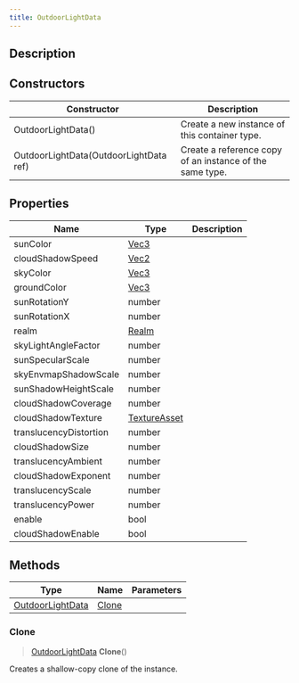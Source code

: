 ```yaml
---
title: OutdoorLightData
---
```

## Description

## Constructors

| Constructor                            | Description                                              |
| -------------------------------------- | -------------------------------------------------------- |
| OutdoorLightData()                     | Create a new instance of this container type.            |
| OutdoorLightData(OutdoorLightData ref) | Create a reference copy of an instance of the same type. |

## Properties

| Name                   | Type                                             | Description |
| ---------------------- | ------------------------------------------------ | ----------- |
| sunColor               | [Vec3](/vext/ref/shared/class/Vec3)                |             |
| cloudShadowSpeed       | [Vec2](/vext/ref/shared/class/Vec2)                |             |
| skyColor               | [Vec3](/vext/ref/shared/class/Vec3)                |             |
| groundColor            | [Vec3](/vext/ref/shared/class/Vec3)                |             |
| sunRotationY           | number                                           |             |
| sunRotationX           | number                                           |             |
| realm                  | [Realm](/vext/ref/fb/realm)               |             |
| skyLightAngleFactor    | number                                           |             |
| sunSpecularScale       | number                                           |             |
| skyEnvmapShadowScale   | number                                           |             |
| sunShadowHeightScale   | number                                           |             |
| cloudShadowCoverage    | number                                           |             |
| cloudShadowTexture     | [TextureAsset](/vext/ref/fb/textureasset) |             |
| translucencyDistortion | number                                           |             |
| cloudShadowSize        | number                                           |             |
| translucencyAmbient    | number                                           |             |
| cloudShadowExponent    | number                                           |             |
| translucencyScale      | number                                           |             |
| translucencyPower      | number                                           |             |
| enable                 | bool                                             |             |
| cloudShadowEnable      | bool                                             |             |

## Methods

| Type                                                      | Name            | Parameters |
| --------------------------------------------------------- | --------------- | ---------- |
| [OutdoorLightData](/vext/ref/cls/clt/outdoorlightdata) | [Clone](#clone) |            |

### Clone

> [OutdoorLightData](/vext/ref/cls/clt/outdoorlightdata) **Clone**()

Creates a shallow-copy clone of the instance.
